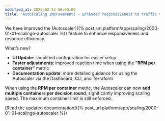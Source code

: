 ```yaml
---
modified_at: 2025-02-13 06:00:00
title: 'Autoscaling Improvements - Enhanced responsiveness to traffic variations'
---
```


We have improved the [Autoscaler]({% post_url platform/app/scaling/2000-01-01-scalingo-autoscaler %}) feature to enhance responsiveness and resource efficiency.  


What’s new?
- **UI Update**: simplified configuration for easier setup
- **Faster adjustments**: improved reaction time when using the **"RPM per container"** metric
- **Documentation update**: more detailed guidance for using the Autoscaler via the Dashboard, CLI, and Terraform


When using the **RPM per container** metric, the Autoscaler can now **add multiple containers per decision round**, significantly improving scaling speed. The maximum container limit is still enforced.  


[Read the updated documentation]({% post_url platform/app/scaling/2000-01-01-scalingo-autoscaler %})
